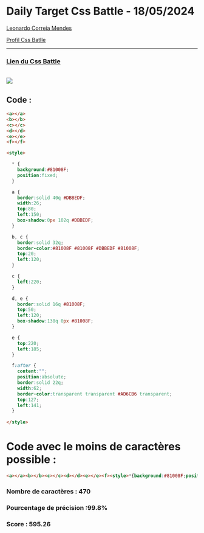 # Daily Target Css Battle - 18/05/2024

[Leonardo Correia Mendes](https://github.com/leonardo-correiamendes)

[Profil Css Batlle](https://cssbattle.dev/player/PxahljaEJJesW2q41DyRFOpJIt73)

<hr>

### [Lien du Css Battle](https://cssbattle.dev/play/BQMnbQNtp6vzXoBRhTHU)
<br>

<img src="https://firebasestorage.googleapis.com/v0/b/cssbattleapp.appspot.com/o/user%2Fummd3POvEDfFyeFvVdOMG3OOrwE2%2Ftargets%2Ftarget_XZsQI3I.png?alt=media">

<br>

## Code : 
```html
<a></a>
<b></b>
<c></c>
<d></d>
<e></e>
<f></f>

<style>

  * {
    background:#81008F;
    position:fixed;
  }

  a {
    border:solid 40q #DBBEDF;
    width:26;
    top:80;
    left:150;
    box-shadow:0px 102q #DBBEDF;
  }

  b, c {
    border:solid 32q;
    border-color:#81008F #81008F #DBBEDF #81008F;
    top:20;
    left:120;
  }

  c {
    left:220;
  }

  d, e {
    border:solid 16q #81008F;
    top:50;
    left:120;
    box-shadow:138q 0px #81008F;
  }

  e {
    top:220;
    left:185;
  }

  f:after {
    content:"";
    position:absolute;
    border:solid 22q;
    width:62;
    border-color:transparent transparent #AD6CB6 transparent;
    top:127;
    left:141;
  }
  
</style>
```

# Code avec le moins de caractères possible : 

```html
<a></a><b></b><c></c><d></d><e></e><f><style>*{background:#81008F;position:fixed}a{border:solid 40q#DBBEDF;width:26;top:80;left:150;box-shadow:0 102q#DBBEDF}b,c{border:solid 32q;border-color:#81008F#81008F#DBBEDF#81008F;top:20;left:120}c{left:220}d,e{border:solid 16q#81008F;top:50;left:120;box-shadow:138q 0#81008F}e{top:220;left:185}f:after{content:"";position:absolute;border:solid 22q;width:62;border-color:transparent transparent#AD6CB6 transparent;top:127;left:141
```

### Nombre de caractères : 470
### Pourcentage de précision :99.8%
### Score : 595.26
